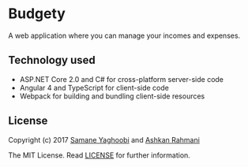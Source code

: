 # Budgety

A web application where you can manage your incomes and expenses.

## Technology used

* ASP.NET Core 2.0 and C# for cross-platform server-side code
* Angular 4 and TypeScript for client-side code
* Webpack for building and bundling client-side resources

## License

Copyright (c) 2017 [Samane Yaghoobi](https://github.com/SamaneYaghoobi) and [Ashkan Rahmani](https://github.com/Ashkan-rmk)

The MIT License. Read [LICENSE](LICENSE) for further information.

